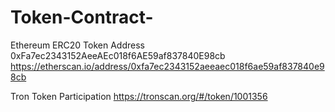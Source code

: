# Token-Contract-
Ethereum ERC20 Token Address 
0xFa7ec2343152AeeAEc018f6AE59af837840E98cb
https://etherscan.io/address/0xfa7ec2343152aeeaec018f6ae59af837840e98cb

Tron Token Participation 
https://tronscan.org/#/token/1001356

